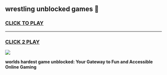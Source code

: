 
## wrestling unblocked games 👋
<h3>
<a href="https://premium.freeplayer.one?title=wrestling_unblocked_games&ref=13F">CLICK TO PLAY</a></h3>
<hr>

<h3>
<a href="https://premium.freeplayer.one?title=wrestling_unblocked_games&ref=13F">CLICK 2 PLAY</a>
  
</h3>

<a href="https://premium.freeplayer.one?title=wrestling_unblocked_games&ref=12F/"><img src="https://clearcache.store/games.png"></a>


**worlds hardest game unblocked: Your Gateway to Fun and Accessible Online Gaming**
